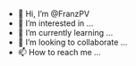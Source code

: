 - 👋 Hi, I’m @FranzPV
- 👀 I’m interested in ...
- 🌱 I’m currently learning ...
- 💞️ I’m looking to collaborate ...
- 📫 How to reach me ...

<!---
FranzPV/FranzPV is a ✨ special ✨ repository because its `README.md` (this file) appears on your GitHub profile.
You can click the Preview link to take a look at your changes.
--->
